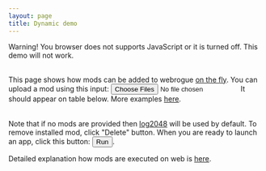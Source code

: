 ```yaml
---
layout: page
title: Dynamic demo
---
```


<div style="display: none;"> <!-- invisible container fore reusable elements -->
    <table>
        <tr id="exampleModItem">
            <td>
                <label id="modItemLabel">Example mod item</label>
            </td>
            <td>
                <button type="button" id="downloadButton"><label>Download</label></button>
                <button type="button" id="deleteButton"><label>Delete</label></button>
            </td>
        </tr>
    </table>
</div>

<div id="noJavaScript">
    Warning! You browser does not supports JavaScript or it is turned off. This demo will not work.
    <br/><br/>
</div>
<script type='text/javascript'>
    document.getElementById('noJavaScript').style.display = "none";
</script>

<div style="display:none" id="noWebAssembly">
    Warning! You browser does not supports WebAssembly or it is turned off. This demo will not work.
    <br/><br/>
</div>


<div style="display:none" id="noSharedArrayBuffer">
    Warning! You browser has no SharedArrayBuffer support or it is turned off. This demo will not work.
    <br/><br/>
</div>



This page shows how mods can be added to webrogue [on the fly](../../benefits/portable.html).
You can upload a mod using this input: 
<input type="file" multiple id="fileSelector" />
It should appear on table below. 
More examples [here](../../examples/).

<table id="modSelector"></table>

Note that if no mods are provided then [log2048](../../examples/log2048.html) will be used by default.
To remove installed mod, click "Delete" button. When you are ready to launch an app, click this button:
<button type="button" onclick="Module.runGame()">Run</button>.

Detailed explanation how mods are executed on web is [here](../../in_depth/web_runtime.html).


<script type='text/javascript'>
    if(typeof WebAssembly === 'undefined')
        document.getElementById("noWebAssembly").style.display = null
    if(typeof SharedArrayBuffer === 'undefined')
        document.getElementById("noSharedArrayBuffer").style.display = null
    var predefinedMods = [
        { modName: "log2048", url: "../../webrogue/mods/log2048.wrmod" },
        { modName: "brogue", url: "../../webrogue/mods/brogue.wrmod" },
        { modName: "coremark", url: "../../webrogue/mods/coremark.wrmod" },
    ];
    predefinedMods = [];
    var storedMods = [];
    var modSelectorElement = document.getElementById("modSelector");

    var homepageIndexedDB = undefined;
        
    function splitModToChunks(bytes) {
        return new Blob([bytes.buffer]);
    }

    function reloadModList() {
        var transaction = homepageIndexedDB.transaction("mods", 'readonly');
        var allRecords = transaction.objectStore("mods").getAll();
        allRecords.onsuccess = function () {
            setStoredMods(allRecords.result);
        };
    }

    const fileSelector = document.getElementById('fileSelector');
    fileSelector.value = null;
    fileSelector.addEventListener('change', (fileSelectorEvent) => {
        var remainFiles = fileSelectorEvent.target.files.length;
        Array.from(fileSelectorEvent.target.files).forEach((file) => {
            var reader = new FileReader();
            reader.readAsArrayBuffer(file);
            reader.onload = function (event) {
                remainFiles--;
                if (remainFiles == 0) {
                    fileSelector.value = null;
                }
                var transaction = homepageIndexedDB.transaction("mods", 'readwrite');
                transaction.oncomplete = function (event) {
                    reloadModList();
                };
                var bytes = new Uint8Array(event.target.result);

                var nameBytes = bytes.slice(0, bytes.findIndex((byte) => byte == 0));
                var modName = (new TextDecoder()).decode(nameBytes);
                var allRecords = transaction.objectStore("mods").put({ modName: modName, blob: splitModToChunks(bytes) });
            }
            reader.onerror = function (event) {
                remainFiles--;
                console.error("error while uploading file")
            }
        });
    });


    function setStoredMods(newStoredMods) {
        storedMods = newStoredMods;
        predefinedMods.filter((predefinedMod) => {
            var result = true;
            storedMods.forEach(storedMod => {
                if (storedMod.modName == predefinedMod.modName)
                    result = false;
            });
            return result;
        }).forEach((predefinedMod) => {
            storedMods.unshift(predefinedMod)
        })
        while (modSelectorElement.firstChild) {
            modSelectorElement.removeChild(modSelectorElement.lastChild);
        }
        storedMods.forEach((mod) => {
            var newNode = document.getElementById("exampleModItem").cloneNode(true);
            newNode.querySelector("#modItemLabel").textContent = mod.blob ? mod.modName : mod.modName+", not installed";
            var downloadButton = newNode.querySelector("#downloadButton");
            if (mod.blob)
                downloadButton.style.display = "none";
            else
                downloadButton.onclick = function () {
                    fetch(mod.url).then(function (response) {
                        if (!response.ok) {
                            return false;
                        }
                        return response.blob();
                    }).then(function (myBlob) {
                        myBlob.arrayBuffer().then((content) => {
                            var transaction = homepageIndexedDB.transaction("mods", 'readwrite');
                            transaction.oncomplete = function (event) {
                                reloadModList();
                            };
                            transaction.objectStore("mods").add({ modName: mod.modName, blob: splitModToChunks(new Uint8Array(content)) });
                        });
                    });
                }
            var deleteButton = newNode.querySelector("#deleteButton");
            if (!mod.blob)
                deleteButton.style.display = "none";
            else
                deleteButton.onclick = function () {
                    var transaction = homepageIndexedDB.transaction("mods", 'readwrite');
                    transaction.oncomplete = function (event) {
                        reloadModList();
                    };
                    transaction.objectStore("mods").delete(mod.modName);
                }
            modSelectorElement.appendChild(newNode);
        })
    }


    var request = window.indexedDB.open("webrogueHomepage", 1);
    request.onerror = (event) => {
        console.error(`Database error: ${event.target.errorCode}`);
        alert(`Database error: ${event.target.errorCode}`);
    };
    request.onupgradeneeded = (event) => {
        var db = event.target.result;
        var objectStore = db.createObjectStore("mods", { keyPath: "modName" });

        objectStore.createIndex("modName", "modName", { unique: true });
    }
    request.onsuccess = (event) => {
        homepageIndexedDB = event.target.result;
        reloadModList();
    };
</script>

<div style="position: absolute;left: 0;right: 0;top: 0;">
    <div class="emscripten">
        <label id="statusLabel" style="display: none;"></label>
    </div>
</div>

<canvas style="height: 100vh;left: 0; top: 0; width:100%" id="canvas" oncontextmenu="event.preventDefault()"  > 
</canvas>

<script type='text/javascript'>
window.coi = {
    doReload: () => window.location.reload(),
}
</script>

<script src="coi-serviceworker.js"></script>

<script type='text/javascript'>
    var canvas = document.getElementById('canvas')
    canvas.style.display = "none";
    document.body.appendChild(canvas)
    // if (!crossOriginIsolated)
    //     window.location.reload();

    var statusLabelElement = document.getElementById('statusLabel');

    var Module = {
        preRun: [
            function () {
                FS.mkdir('/webrogue');
                FS.mount(IDBFS, { root: '/' }, '/webrogue');
                FS.chdir('/webrogue');
                FS.syncfs(true, function (err) {
                    // handle callback
                });
            }
        ],
        postRun: [],
        print: (function () {
            return function (text) {
                if (arguments.length > 1) text = Array.prototype.slice.call(arguments).join(' ');
                console.log(text);
            };
        })(),
        canvas: (function () {
            var canvas = document.getElementById('canvas');

        // As a default initial behavior, pop up an alert when webgl context is lost. To make your
        // application robust, you may want to override this behavior before shipping!
        // See http://www.khronos.org/registry/webgl/specs/latest/1.0/#5.15.2
            canvas.addEventListener("webglcontextlost", function (e) { alert('WebGL context lost. You will need to reload the page.'); e.preventDefault(); }, false);

            return canvas;
        })(),
        setStatus: function (text) {
            if (text == "Running...") text = "Loading webrogue...";
            statusLabelElement.textContent = text
        },
        totalDependencies: 0,
    };
    Module.setStatus('Downloading...');
    window.onerror = function (event) {
        // TODO: do not warn on ok events like simulating an infinite loop or exitStatus
        Module.setStatus('Exception thrown, see JavaScript console');
        Module.setStatus = function (text) {
            if (text) console.error('[post-exception status] ' + text);
        };
    };
</script>
<script async type="text/javascript" src="./webrogue_game.js"></script>
